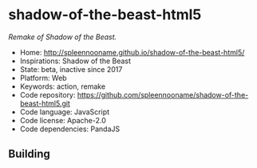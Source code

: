 # shadow-of-the-beast-html5

_Remake of Shadow of the Beast._

- Home: http://spleennooname.github.io/shadow-of-the-beast-html5/
- Inspirations: Shadow of the Beast
- State: beta, inactive since 2017
- Platform: Web
- Keywords: action, remake
- Code repository: https://github.com/spleennooname/shadow-of-the-beast-html5.git
- Code language: JavaScript
- Code license: Apache-2.0
- Code dependencies: PandaJS

## Building

